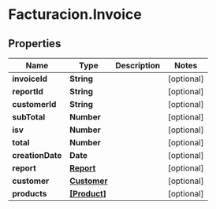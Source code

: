 # Facturacion.Invoice

## Properties

Name | Type | Description | Notes
------------ | ------------- | ------------- | -------------
**invoiceId** | **String** |  | [optional] 
**reportId** | **String** |  | [optional] 
**customerId** | **String** |  | [optional] 
**subTotal** | **Number** |  | [optional] 
**isv** | **Number** |  | [optional] 
**total** | **Number** |  | [optional] 
**creationDate** | **Date** |  | [optional] 
**report** | [**Report**](Report.md) |  | [optional] 
**customer** | [**Customer**](Customer.md) |  | [optional] 
**products** | [**[Product]**](Product.md) |  | [optional] 


